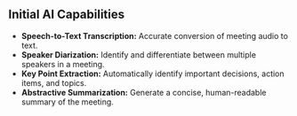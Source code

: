 ## Initial AI Capabilities
- **Speech-to-Text Transcription:** Accurate conversion of meeting audio to text.
- **Speaker Diarization:** Identify and differentiate between multiple speakers in a meeting.
- **Key Point Extraction:** Automatically identify important decisions, action items, and topics.
- **Abstractive Summarization:** Generate a concise, human-readable summary of the meeting.
